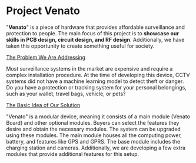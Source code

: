 # Project Venato

"**Venato**" is a piece of hardware that provides affordable surveillance and protection to people. The main focus of this project is to **showcase our skills in PCB design, circuit design, and RF design**. Additionally, we have taken this opportunity to create something useful for society.

<ins>The Problem We Are Addressing</ins>

Most surveillance systems in the market are expensive and require a complex installation procedure. At the time of developing this device, CCTV systems did not have a machine learning model to detect theft or danger. Do you have a protection or tracking system for your personal belongings, such as your wallet, travel bags, vehicle, or pets?

<ins>The Basic Idea of Our Solution</ins>

"Venato" is a modular device, meaning it consists of a main module (Venato Board) and other optional modules. Buyers can select the features they desire and obtain the necessary modules. The system can be upgraded using these modules. The main module houses all the computing power, battery, and features like GPS and GPRS. The base module includes the charging station and cameras. Additionally, we are developing a few extra modules that provide additional features for this setup.
